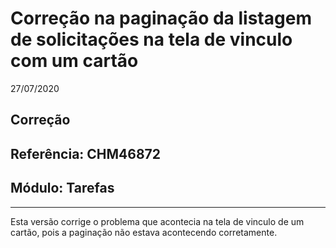 # Correção na paginação da listagem de solicitações na tela de vinculo com um cartão
27/07/2020
## Correção
## Referência: CHM46872
## Módulo: Tarefas
***

Esta versão corrige o problema que acontecia na tela de vinculo de um cartão, pois a paginação não estava acontecendo corretamente.